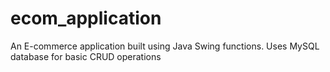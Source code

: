 # ecom_application
An E-commerce application built using Java Swing functions. Uses MySQL database for basic CRUD operations
